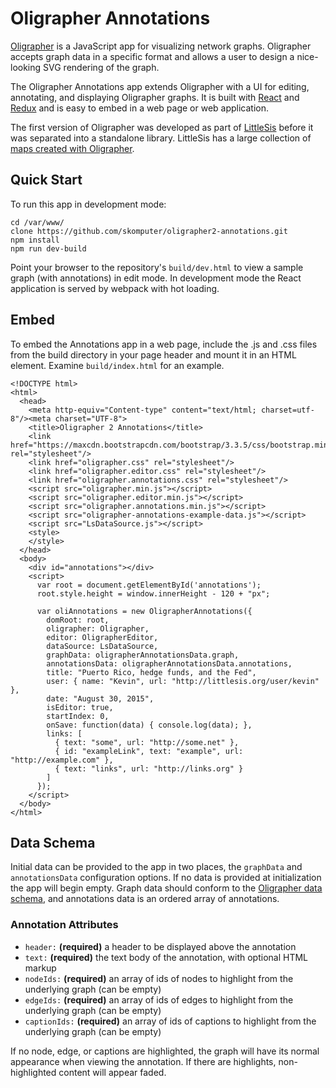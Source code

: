 # Oligrapher Annotations
[Oligrapher](https://github.com/skomputer/oligrapher2) is a JavaScript app for visualizing network graphs. Oligrapher accepts graph data in a specific format and allows a user to design a nice-looking SVG rendering of the graph.

The Oligrapher Annotations app extends Oligrapher with a UI for editing, annotating, and displaying Oligrapher graphs. It is built with [React](http://reactjs.com) and [Redux](http://rackt.org/redux) and is easy to embed in a web page or web application.

The first version of Oligrapher was developed as part of [LittleSis](http://littlesis.org) before it was separated into a standalone library. LittleSis has a large collection of [maps created with Oligrapher](http://littlesis.org/oligrapher). 

Quick Start
-----------

To run this app in development mode:

```
cd /var/www/
clone https://github.com/skomputer/oligrapher2-annotations.git
npm install
npm run dev-build
```

Point your browser to the repository's ```build/dev.html``` to view a sample graph (with annotations) in edit mode. In development mode the React application is served by webpack with hot loading.

Embed
-----

To embed the Annotations app in a web page, include the .js and .css files from the build directory in your page header and mount it in an HTML element. Examine ```build/index.html``` for an example.

```
<!DOCTYPE html>
<html>
  <head>
    <meta http-equiv="Content-type" content="text/html; charset=utf-8"/><meta charset="UTF-8">
    <title>Oligrapher 2 Annotations</title>
    <link href="https://maxcdn.bootstrapcdn.com/bootstrap/3.3.5/css/bootstrap.min.css" rel="stylesheet"/>
    <link href="oligrapher.css" rel="stylesheet"/>
    <link href="oligrapher.editor.css" rel="stylesheet"/>
    <link href="oligrapher.annotations.css" rel="stylesheet"/>
    <script src="oligrapher.min.js"></script>
    <script src="oligrapher.editor.min.js"></script>
    <script src="oligrapher.annotations.min.js"></script>
    <script src="oligrapher-annotations-example-data.js"></script>
    <script src="LsDataSource.js"></script>
    <style>
    </style>
  </head>
  <body>
    <div id="annotations"></div>
    <script>
      var root = document.getElementById('annotations');
      root.style.height = window.innerHeight - 120 + "px";

      var oliAnnotations = new OligrapherAnnotations({
        domRoot: root,
        oligrapher: Oligrapher,
        editor: OligrapherEditor,
        dataSource: LsDataSource,
        graphData: oligrapherAnnotationsData.graph, 
        annotationsData: oligrapherAnnotationsData.annotations,
        title: "Puerto Rico, hedge funds, and the Fed",
        user: { name: "Kevin", url: "http://littlesis.org/user/kevin" },
        date: "August 30, 2015",
        isEditor: true,
        startIndex: 0,
        onSave: function(data) { console.log(data); },
        links: [
          { text: "some", url: "http://some.net" },
          { id: "exampleLink", text: "example", url: "http://example.com" },
          { text: "links", url: "http://links.org" }
        ]
      });
    </script>
  </body>
</html>
```

Data Schema
-----------

Initial data can be provided to the app in two places, the ```graphData``` and ```annotationsData``` configuration options. If no data is provided at initialization the app will begin empty. Graph data should conform to the [Oligrapher data schema](https://github.com/skomputer/oligrapher2#data-schema), and annotations data is an ordered array of annotations.

### Annotation Attributes

- ```header:``` **(required)** a header to be displayed above the annotation
- ```text:``` **(required)** the text body of the annotation, with optional HTML markup
- ```nodeIds:``` **(required)** an array of ids of nodes to highlight from the underlying graph (can be empty)
- ```edgeIds:``` **(required)** an array of ids of edges to highlight from the underlying graph (can be empty)
- ```captionIds:``` **(required)** an array of ids of captions to highlight from the underlying graph (can be empty)

If no node, edge, or captions are highlighted, the graph will have its normal appearance when viewing the annotation. If there are highlights, non-highlighted content will appear faded.

